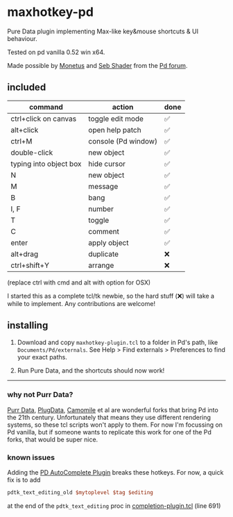 # maxhotkey-pd
 Pure Data plugin implementing Max-like key&mouse shortcuts & UI behaviour.

 Tested on pd vanilla 0.52 win x64. 
 
 Made possible by [Monetus](https://github.com/monetus) and [Seb Shader](https://github.com/sebshader) from the [Pd forum](https://forum.pdpatchrepo.info).

## included

| command | action | done |
|---------|--------|------|
| ctrl+click on canvas | toggle edit mode | ✅ | 
| alt+click | open help patch | ✅ |
| ctrl+M | console (Pd window) | ✅ |
| double-click | new object | ✅ |
| typing into object box | hide cursor | ✅ |
| N | new object | ✅ |
| M | message | ✅ |
| B | bang | ✅ |
| I, F | number | ✅ |
| T | toggle | ✅ |
| C | comment | ✅ |
| enter | apply object | ✅ |
| alt+drag | duplicate | ❌ |
| ctrl+shift+Y | arrange | ❌ |

(replace ctrl with cmd and alt with option for OSX)

I started this as a complete tcl/tk newbie, so the hard stuff (❌) will take a while to implement. Any contributions are welcome!

## installing

1. Download and copy `maxhotkey-plugin.tcl` to a folder in Pd's path, like ```Documents/Pd/externals```. See Help > Find externals > Preferences to find your exact paths.

2. Run Pure Data, and the shortcuts should now work!

---

### why not Purr Data?

[Purr Data](https://www.purrdata.net/), [PlugData](https://github.com/timothyschoen/PlugData), [Camomile](https://github.com/pierreguillot/Camomile) et al are wonderful forks that bring Pd into the 21th century. Unfortunately that means they use different rendering systems, so these tcl scripts won't apply to them. For now I'm focussing on Pd vanilla, but if someone wants to replicate this work for one of the Pd forks, that would be super nice.

### known issues

Adding the [PD AutoComplete Plugin](https://github.com/HenriAugusto/completion-plugin) breaks these hotkeys. For now, a quick fix is to add 
```tcl
pdtk_text_editing_old $mytoplevel $tag $editing
``` 
at the end of the `pdtk_text_editing` proc in [completion-plugin.tcl](https://github.com/HenriAugusto/completion-plugin/blob/master/completion-plugin.tcl) (line 691)